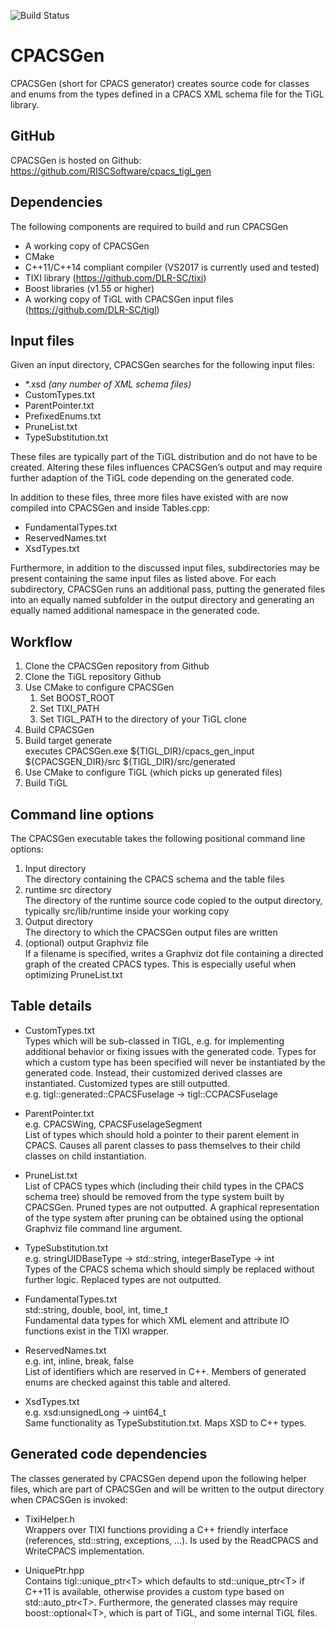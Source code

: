 ![Build Status](https://github.com/RISCSoftware/cpacs_tigl_gen/actions/workflows/cmake.yml/badge.svg)

# CPACSGen

CPACSGen (short for CPACS generator) creates source code for classes and enums from the types defined in a CPACS XML schema file for the TiGL library.

## GitHub

CPACSGen is hosted on Github:
https://github.com/RISCSoftware/cpacs_tigl_gen

## Dependencies
The following components are required to build and run CPACSGen
* A working copy of CPACSGen
* CMake
* C\++11/C++14 compliant compiler (VS2017 is currently used and tested)
* TIXI library (https://github.com/DLR-SC/tixi)
* Boost libraries (v1.55 or higher)
* A working copy of TiGL with CPACSGen input files (https://github.com/DLR-SC/tigl)

## Input files
Given an input directory, CPACSGen searches for the following input files:
* *.xsd _(any number of XML schema files)_
* CustomTypes.txt
* ParentPointer.txt
* PrefixedEnums.txt
* PruneList.txt
* TypeSubstitution.txt

These files are typically part of the TiGL distribution and do not have to be created.
Altering these files influences CPACSGen’s output and may require further adaption of the TiGL code depending on the generated code.

In addition to these files, three more files have existed with are now compiled into CPACSGen and inside Tables.cpp:
* FundamentalTypes.txt
* ReservedNames.txt
* XsdTypes.txt

Furthermore, in addition to the discussed input files, subdirectories may be present containing the same input files as listed above.
For each subdirectory, CPACSGen runs an additional pass, putting the generated files into an equally named subfolder in the output directory and generating an equally named additional namespace in the generated code.

## Workflow
1. Clone the CPACSGen repository from Github
2. Clone the TiGL repository Github
3. Use CMake to configure CPACSGen
    1. Set BOOST_ROOT
    2. Set TIXI_PATH
    3. Set TIGL_PATH to the directory of your TiGL clone
4. Build CPACSGen
5. Build target generate  
   executes CPACSGen.exe $\{TIGL_DIR}/cpacs_gen_input $\{CPACSGEN_DIR}/src $\{TIGL_DIR}/src/generated
6. Use CMake to configure TiGL (which picks up generated files)
7. Build TiGL

## Command line options
The CPACSGen executable takes the following positional command line options:
1. Input directory  
   The directory containing the CPACS schema and the table files
2. runtime src directory  
   The directory of the runtime source code copied to the output directory, typically src/lib/runtime inside your working copy
3. Output directory  
   The directory to which the CPACSGen output files are written
4. (optional) output Graphviz file  
   If a filename is specified, writes a Graphviz dot file containing a directed graph of the created CPACS types. This is especially useful when optimizing PruneList.txt

## Table details
* CustomTypes.txt  
  Types which will be sub-classed in TIGL, e.g. for implementing additional behavior or fixing issues with the generated code.
  Types for which a custom type has been specified will never be instantiated by the generated code.
  Instead, their customized derived classes are instantiated.
  Customized types are still outputted.  
  e.g. tigl\::generated\::CPACSFuselage -> tigl::CCPACSFuselage

* ParentPointer.txt  
  e.g. CPACSWing, CPACSFuselageSegment  
  List of types which should hold a pointer to their parent element in CPACS.
  Causes all parent classes to pass themselves to their child classes on child instantiation.

* PruneList.txt  
  List of CPACS types which (including their child types in the CPACS schema tree) should be removed from the type system built by CPACSGen.
  Pruned types are not outputted.
  A graphical representation of the type system after pruning can be obtained using the optional Graphviz file command line argument.

* TypeSubstitution.txt  
  e.g. stringUIDBaseType -> std::string, integerBaseType -> int  
  Types of the CPACS schema which should simply be replaced without further logic.
  Replaced types are not outputted.



* FundamentalTypes.txt  
  std::string, double, bool, int, time_t  
  Fundamental data types for which XML element and attribute IO functions exist in the TIXI wrapper.

* ReservedNames.txt  
  e.g. int, inline, break, false  
  List of identifiers which are reserved in C++.
  Members of generated enums are checked against this table and altered.

* XsdTypes.txt  
  e.g. xsd:unsignedLong -> uint64_t  
  Same functionality as TypeSubstitution.txt. Maps XSD to C++ types.

## Generated code dependencies
The classes generated by CPACSGen depend upon the following helper files, which are part of CPACSGen and will be written to the output directory when CPACSGen is invoked:

* TixiHelper.h  
  Wrappers over TIXI functions providing a C++ friendly interface (references, std::string, exceptions, ...).
  Is used by the ReadCPACS and WriteCPACS implementation.

* UniquePtr.hpp  
  Contains tigl\::unique_ptr\<T> which defaults to std\::unique_ptr\<T> if C++11 is available, otherwise provides a custom type based on std\::auto_ptr\<T>.
  Furthermore, the generated classes may require boost::optional\<T>, which is part of TiGL, and some internal TiGL files.

